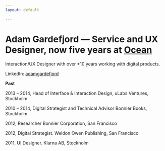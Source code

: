 ```yaml
---
layout: default

---
```


# **Adam Gardefjord** — Service and UX Designer, now five years at [Ocean](https://www.ocean.xyz)

Interaction/UX Designer with over +10 years working with digital products.




LinkedIn: [adamgardefjord](https://www.linkedin.com/in/gardefjord/)

__Past__

2013 – 2014, Head of Interface & Interaction Design,
uLabs Ventures, Stockholm

2010 – 2014, Digital Strategist and Technical Advisor
Bonnier Books, Stockholm

2012, Researcher
Bonnier Corporation, San Francisco

2012, Digital Strategist.
Weldon Owen Publishing, San Francisco

2011, UI Designer.
Klarna AB,  Stockholm


